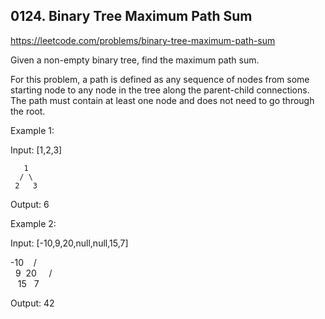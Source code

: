 ## 0124. Binary Tree Maximum Path Sum

https://leetcode.com/problems/binary-tree-maximum-path-sum

Given a non-empty binary tree, find the maximum path sum.

For this problem, a path is defined as any sequence of nodes from some starting node to any node in the tree along the parent-child connections. The path must contain at least one node and does not need to go through the root.

Example 1:

Input: [1,2,3]

       1
      / \
     2   3

Output: 6

Example 2:

Input: [-10,9,20,null,null,15,7]

-10
   / \
  9  20
    /  \
   15   7

Output: 42
